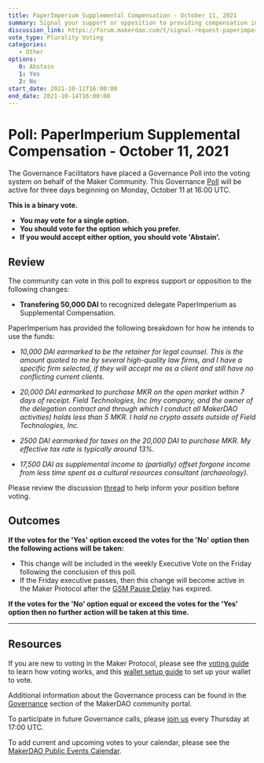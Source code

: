 ```yaml
---
title: PaperImperium Supplemental Compensation - October 11, 2021
summary: Signal your support or opposition to providing compensation in the amount of 50,000 DAI to recognized delegate PaperImperium.
discussion_link: https://forum.makerdao.com/t/signal-request-paperimperium-supplemental-compensation/10454
vote_type: Plurality Voting
categories:
   - Other
options:
   0: Abstain
   1: Yes
   2: No
start_date: 2021-10-11T16:00:00
end_date: 2021-10-14T16:00:00
---
```

# Poll: PaperImperium Supplemental Compensation - October 11, 2021

The Governance Facilitators have placed a Governance Poll into the voting system on behalf of the Maker Community. This Governance [Poll](https://community-development.makerdao.com/en/learn/governance/on-chain-gov) will be active for three days beginning on Monday, October 11 at 16:00 UTC.

**This is a binary vote.** 
- **You may vote for a single option.** 
- **You should vote for the option which you prefer.**
- **If you would accept either option, you should vote 'Abstain'.**

## Review

The community can vote in this poll to express support or opposition to the following changes: 
* **Transfering 50,000 DAI** to recognized delegate PaperImperium as Supplemental Compensation. 

PaperImperium has provided the following breakdown for how he intends to use the funds:

- *10,000 DAI earmarked to be the retainer for legal counsel. This is the amount quoted to me by several high-quality law firms, and I have a specific firm selected, if they will accept me as a client and still have no conflicting current clients.*

- *20,000 DAI earmarked to purchase MKR on the open market within 7 days of receipt. Field Technologies, Inc (my company, and the owner of the delegation contract and through which I conduct all MakerDAO activities) holds less than 5 MKR. I hold no crypto assets outside of Field Technologies, Inc.*

- *2500 DAI earmarked for taxes on the 20,000 DAI to purchase MKR. My effective tax rate is typically around 13%.*

- *17,500 DAI as supplemental income to (partially) offset forgone income from less time spent as a cultural resources consultant (archaeology).*

Please review the discussion [thread](https://forum.makerdao.com/t/signal-request-paperimperium-supplemental-compensation/10454) to help inform your position before voting.

## Outcomes

**If the votes for the 'Yes' option exceed the votes for the 'No' option then the following actions will be taken:**
* This change will be included in the weekly Executive Vote on the Friday following the conclusion of this poll.
* If the Friday executive passes, then this change will become active in the Maker Protocol after the [GSM Pause Delay](https://community-development.makerdao.com/en/learn/governance/param-gsm-pause-delay) has expired.

**If the votes for the 'No' option equal or exceed the votes for the 'Yes' option then no further action will be taken at this time.**

---

## Resources

If you are new to voting in the Maker Protocol, please see the [voting guide](https://community-development.makerdao.com/en/learn/governance/how-voting-works/) to learn how voting works, and this [wallet setup guide](https://community-development.makerdao.com/en/learn/governance/voting-setup/) to set up your wallet to vote.

Additional information about the Governance process can be found in the [Governance](https://community-development.makerdao.com/en/learn/governance) section of the MakerDAO community portal.

To participate in future Governance calls, please [join us](https://github.com/makerdao/community/tree/master/governance/governance-and-risk-meetings) every Thursday at 17:00 UTC.

To add current and upcoming votes to your calendar, please see the [MakerDAO Public Events Calendar](https://calendar.google.com/calendar/embed?src=makerdao.com_3efhm2ghipksegl009ktniomdk%40group.calendar.google.com&ctz=UTC&mode=week&showCalendars=0&showPrint=0).
